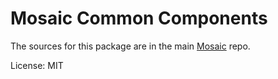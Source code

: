 Mosaic Common Components
=======

The sources for this package are in the main [Mosaic](https://github.com/positive-js/mosaic) repo.

License: MIT
